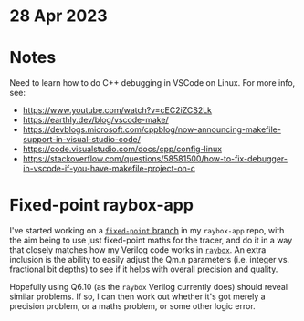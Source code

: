 # 28 Apr 2023

# Notes

Need to learn how to do C++ debugging in VSCode on Linux. For more info, see:
*   https://www.youtube.com/watch?v=cEC2iZCS2Lk
*   https://earthly.dev/blog/vscode-make/
*   https://devblogs.microsoft.com/cppblog/now-announcing-makefile-support-in-visual-studio-code/
*   https://code.visualstudio.com/docs/cpp/config-linux
*   https://stackoverflow.com/questions/58581500/how-to-fix-debugger-in-vscode-if-you-have-makefile-project-on-c

# Fixed-point raybox-app

I've started working on a [`fixed-point` branch](https://github.com/algofoogle/raybox-app/tree/fixed-point) in my `raybox-app` repo, with the aim being to use just fixed-point maths for the tracer, and do it in a way that closely matches how my Verilog code works in [`raybox`](https://github.com/algofoogle/raybox). An extra inclusion is the ability to easily adjust the Qm.n parameters (i.e. integer vs. fractional bit depths) to see if it helps with overall precision and quality.

Hopefully using Q6.10 (as the `raybox` Verilog currently does) should reveal similar problems. If so, I can then work out whether it's got merely a precision problem, or a maths problem, or some other logic error.

